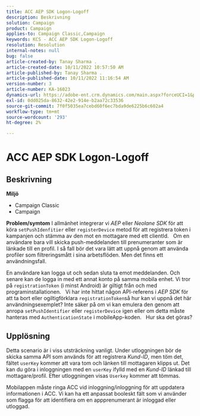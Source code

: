 ```yaml
---
title: ACC AEP SDK Logon-Logoff
description: Beskrivning
solution: Campaign
product: Campaign
applies-to: Campaign Classic,Campaign
keywords: KCS - ACC AEP SDK Logon-Logoff
resolution: Resolution
internal-notes: null
bug: false
article-created-by: Tanay Sharma .
article-created-date: 10/11/2022 10:57:50 AM
article-published-by: Tanay Sharma .
article-published-date: 10/11/2022 11:16:54 AM
version-number: 3
article-number: KA-16023
dynamics-url: https://adobe-ent.crm.dynamics.com/main.aspx?forceUCI=1&pagetype=entityrecord&etn=knowledgearticle&id=2db7de86-5349-ed11-bba2-0022480868ff
exl-id: 0dd025da-8632-42e2-914e-b2aa72c33536
source-git-commit: 7f0f5035ea7cebd60f6ec7bda9de6225b6c602a4
workflow-type: tm+mt
source-wordcount: '293'
ht-degree: 2%

---
```


# ACC AEP SDK Logon-Logoff

## Beskrivning

<b>Miljö</b>
- Campaign Classic
- Campaign



<b>Problem/symtom</b>
I allmänhet integrerar vi *AEP* eller *Neolane SDK* för att köra `setPushIdenfitier` eller `registerDevice` metod för att registrera token i kampanjen och stämma av den mot en mottagare med ett clientId.
 
Om en användare bara vill skicka push-meddelanden till prenumeranter som är länkade till en profil. I så fall bör det vara lätt att uppnå genom att använda profiler som filtreringsmått i sina arbetsflöden. Men det finns ett användningsfall.

En användare kan logga ut och sedan sluta ta emot meddelanden. Och senare kan de logga in med ett annat konto på samma mobila enhet. Vi tror på `registrationToken` (i minst Android) är giltigt från och med programinstallationen.
 
Vi har inte hittat någon API-referens i *AEP SDK* för att ta bort eller ogiltigförklara `registrationToken`så hur kan vi uppnå det här användningsexemplet? Inte säker på om vi kan emulera den genom att anropa `setPushIdentifier` eller `registerDevice` igen eller om detta måste hanteras med `AuthenticationState` i mobileApp-koden.
 
Hur ska det göras?


## Upplösning


Detta scenario är i viss utsträckning vanligt. Under utloggningen bör de skicka samma API som används för att registrera *Kund-ID*, men töm det, fältet `userKey` kommer att vara tom och länken till mottagaren klipps ut. Det kan du göra i inloggningen med en `userKey` ifylld med en *Kund-ID* länkad till mottagare/profil. Efter utloggningen visas `Userkey` kommer att tömmas.

Mobilappen måste ringa ACC vid inloggning/inloggning för att uppdatera informationen i ACC. Vi kan ha ett anpassat booleskt fält som vi använder som flagga för att identifiera om en appprenumerant är inloggad eller utloggad.
